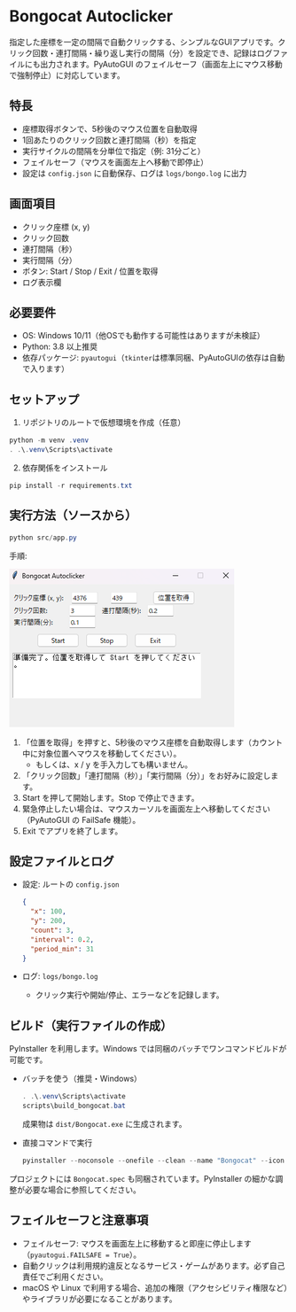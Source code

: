 # Bongocat Autoclicker

指定した座標を一定の間隔で自動クリックする、シンプルなGUIアプリです。クリック回数・連打間隔・繰り返し実行の間隔（分）を設定でき、記録はログファイルにも出力されます。PyAutoGUI のフェイルセーフ（画面左上にマウス移動で強制停止）に対応しています。

## 特長

- 座標取得ボタンで、5秒後のマウス位置を自動取得
- 1回あたりのクリック回数と連打間隔（秒）を指定
- 実行サイクルの間隔を分単位で指定（例: 31分ごと）
- フェイルセーフ（マウスを画面左上へ移動で即停止）
- 設定は `config.json` に自動保存、ログは `logs/bongo.log` に出力

## 画面項目

- クリック座標 (x, y)
- クリック回数
- 連打間隔（秒）
- 実行間隔（分）
- ボタン: Start / Stop / Exit / 位置を取得
- ログ表示欄

## 必要要件

- OS: Windows 10/11（他OSでも動作する可能性はありますが未検証）
- Python: 3.8 以上推奨
- 依存パッケージ: `pyautogui`（`tkinter`は標準同梱、PyAutoGUIの依存は自動で入ります）

## セットアップ

1) リポジトリのルートで仮想環境を作成（任意）

```powershell
python -m venv .venv
. .\.venv\Scripts\activate
```

2) 依存関係をインストール

```powershell
pip install -r requirements.txt
```

## 実行方法（ソースから）

```powershell
python src/app.py
```

手順:

![demo](assets/demo.png)

1. 「位置を取得」を押すと、5秒後のマウス座標を自動取得します（カウント中に対象位置へマウスを移動してください）。
   - もしくは、x / y を手入力しても構いません。
2. 「クリック回数」「連打間隔（秒）」「実行間隔（分）」をお好みに設定します。
3. Start を押して開始します。Stop で停止できます。
4. 緊急停止したい場合は、マウスカーソルを画面左上へ移動してください（PyAutoGUI の FailSafe 機能）。
5. Exit でアプリを終了します。


## 設定ファイルとログ

- 設定: ルートの `config.json`

  ```json
  {
    "x": 100,
    "y": 200,
    "count": 3,
    "interval": 0.2,
    "period_min": 31
  }
  ```

- ログ: `logs/bongo.log`
  - クリック実行や開始/停止、エラーなどを記録します。

## ビルド（実行ファイルの作成）

PyInstaller を利用します。Windows では同梱のバッチでワンコマンドビルドが可能です。

- バッチを使う（推奨・Windows）

  ```powershell
  . .\.venv\Scripts\activate
  scripts\build_bongocat.bat
  ```

  成果物は `dist/Bongocat.exe` に生成されます。

- 直接コマンドで実行

  ```powershell
  pyinstaller --noconsole --onefile --clean --name "Bongocat" --icon assets\bongocat.ico src\app.py
  ```

プロジェクトには `Bongocat.spec` も同梱されています。PyInstaller の細かな調整が必要な場合に参照してください。

## フェイルセーフと注意事項

- フェイルセーフ: マウスを画面左上に移動すると即座に停止します（`pyautogui.FAILSAFE = True`）。
- 自動クリックは利用規約違反となるサービス・ゲームがあります。必ず自己責任でご利用ください。
- macOS や Linux で利用する場合、追加の権限（アクセシビリティ権限など）やライブラリが必要になることがあります。
